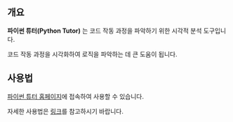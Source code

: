 ## 개요

**파이썬 튜터(Python Tutor)** 는 코드 작동 과정을 파악하기 위한 시각적 분석 도구입니다.

코드 작동 과정을 시각화하여 로직을 파악하는 데 큰 도움이 됩니다.

## 사용법

[파이썬 튜터 홈페이지](https://pythontutor.com)에 접속하여 사용할 수 있습니다.

자세한 사용법은 [링크](https://gettingtoknowit.tistory.com/m/96)를 참고하시기 바랍니다.
